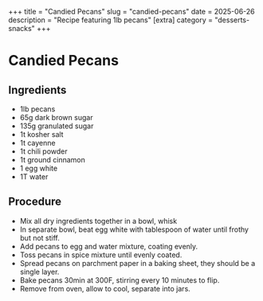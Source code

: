﻿+++
title = "Candied Pecans"
slug = "candied-pecans"
date = 2025-06-26
description = "Recipe featuring 1lb pecans"
[extra]
  category = "desserts-snacks"
+++

# Candied Pecans

## Ingredients
* 1lb pecans
* 65g dark brown sugar
* 135g granulated sugar
* 1t kosher salt
* 1t cayenne
* 1t chili powder
* 1t ground cinnamon
* 1 egg white
* 1T water

## Procedure
* Mix all dry ingredients together in a bowl, whisk
* In separate bowl, beat egg white with tablespoon of water until frothy but not stiff.
* Add pecans to egg and water mixture, coating evenly.
* Toss pecans in spice mixture until evenly coated.
* Spread pecans on parchment paper in a baking sheet, they should be a single layer.
* Bake pecans 30min at 300F, stirring every 10 minutes to flip.
* Remove from oven, allow to cool, separate into jars.